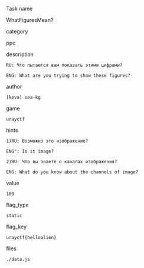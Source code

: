 Task name

   WhatFiguresMean?

category

   ppc

description

    RU: Что пытаются вам показать этими цифрами?

    ENG: What are you trying to show these figures?

author

    [keva] sea-kg

game

    urayctf

hints

    1)RU: Возможно это изображение?

    ENG": Is it image?

    2)RU: Что вы знаете о каналах изображения?

    ENG: What do you know about the channels of image?

value

    100

flag_type

    static

flag_key

    urayctf{helloalien}

files

    ./data.js

